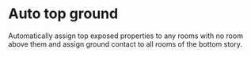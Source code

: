 # Auto top ground

Automatically assign top exposed properties to any rooms with no room above them and assign ground contact to all rooms of the bottom story.